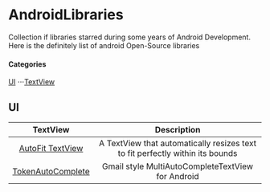 AndroidLibraries
================

Collection if libraries starred during some years of Android Development. Here is the definitely list of android Open-Source libraries

#### Categories
[UI](#ui)
⋅⋅⋅[TextView](#textview)
  






## UI

| TextView | Description
| :----------: | :--------: |
| [AutoFit TextView](https://github.com/grantland/android-autofittextview) | A TextView that automatically resizes text to fit perfectly within its bounds |
| [TokenAutoComplete](https://github.com/splitwise/TokenAutoComplete) | Gmail style MultiAutoCompleteTextView for Android |
